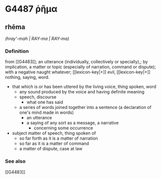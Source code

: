 # G4487 ῥῆμα

## rhēma

_(hray'-mah | RAY-ma | RAY-ma)_

### Definition

from [[G4483]]; an utterance (individually, collectively or specially),; by implication, a matter or topic (especially of narration, command or dispute); with a negative naught whatever; [[lexicon-key|+]] evil, [[lexicon-key|+]] nothing, saying, word.

- that which is or has been uttered by the living voice, thing spoken, word
  - any sound produced by the voice and having definite meaning
  - speech, discourse
    - what one has said
  - a series of words joined together into a sentence (a declaration of one's mind made in words)
    - an utterance
    - a saying of any sort as a message, a narrative
      - concerning some occurrence
- subject matter of speech, thing spoken of
  - so far forth as it is a matter of narration
  - so far as it is a matter of command
  - a matter of dispute, case at law

### See also

[[G4483]]

